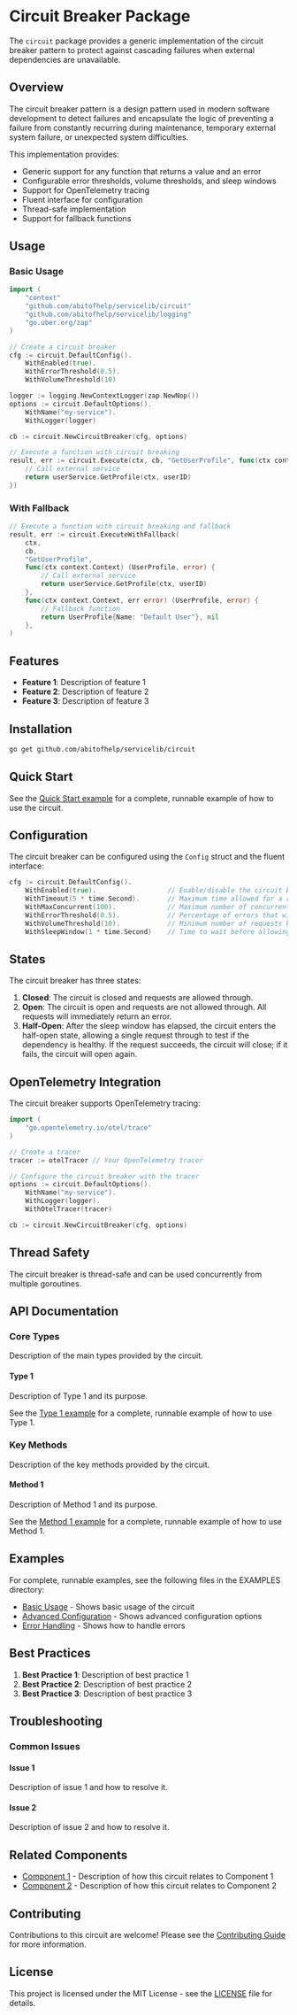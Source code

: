 # Circuit Breaker Package
The `circuit` package provides a generic implementation of the circuit breaker pattern to protect against cascading failures when external dependencies are unavailable.


## Overview

The circuit breaker pattern is a design pattern used in modern software development to detect failures and encapsulate the logic of preventing a failure from constantly recurring during maintenance, temporary external system failure, or unexpected system difficulties.

This implementation provides:

- Generic support for any function that returns a value and an error
- Configurable error thresholds, volume thresholds, and sleep windows
- Support for OpenTelemetry tracing
- Fluent interface for configuration
- Thread-safe implementation
- Support for fallback functions

## Usage

### Basic Usage

```go
import (
    "context"
    "github.com/abitofhelp/servicelib/circuit"
    "github.com/abitofhelp/servicelib/logging"
    "go.uber.org/zap"
)

// Create a circuit breaker
cfg := circuit.DefaultConfig().
    WithEnabled(true).
    WithErrorThreshold(0.5).
    WithVolumeThreshold(10)

logger := logging.NewContextLogger(zap.NewNop())
options := circuit.DefaultOptions().
    WithName("my-service").
    WithLogger(logger)

cb := circuit.NewCircuitBreaker(cfg, options)

// Execute a function with circuit breaking
result, err := circuit.Execute(ctx, cb, "GetUserProfile", func(ctx context.Context) (UserProfile, error) {
    // Call external service
    return userService.GetProfile(ctx, userID)
})
```

### With Fallback

```go
// Execute a function with circuit breaking and fallback
result, err := circuit.ExecuteWithFallback(
    ctx, 
    cb, 
    "GetUserProfile", 
    func(ctx context.Context) (UserProfile, error) {
        // Call external service
        return userService.GetProfile(ctx, userID)
    },
    func(ctx context.Context, err error) (UserProfile, error) {
        // Fallback function
        return UserProfile{Name: "Default User"}, nil
    },
)
```


## Features

- **Feature 1**: Description of feature 1
- **Feature 2**: Description of feature 2
- **Feature 3**: Description of feature 3

## Installation

```bash
go get github.com/abitofhelp/servicelib/circuit
```

## Quick Start

See the [Quick Start example](../EXAMPLES/circuit/quickstart_example.go) for a complete, runnable example of how to use the circuit.

## Configuration

The circuit breaker can be configured using the `Config` struct and the fluent interface:

```go
cfg := circuit.DefaultConfig().
    WithEnabled(true).                  // Enable/disable the circuit breaker
    WithTimeout(5 * time.Second).       // Maximum time allowed for a request
    WithMaxConcurrent(100).             // Maximum number of concurrent requests
    WithErrorThreshold(0.5).            // Percentage of errors that will trip the circuit (0.0-1.0)
    WithVolumeThreshold(10).            // Minimum number of requests before the error threshold is checked
    WithSleepWindow(1 * time.Second)    // Time to wait before allowing a single request through in half-open state
```

## States

The circuit breaker has three states:

1. **Closed**: The circuit is closed and requests are allowed through.
2. **Open**: The circuit is open and requests are not allowed through. All requests will immediately return an error.
3. **Half-Open**: After the sleep window has elapsed, the circuit enters the half-open state, allowing a single request through to test if the dependency is healthy. If the request succeeds, the circuit will close; if it fails, the circuit will open again.

## OpenTelemetry Integration

The circuit breaker supports OpenTelemetry tracing:

```go
import (
    "go.opentelemetry.io/otel/trace"
)

// Create a tracer
tracer := otelTracer // Your OpenTelemetry tracer

// Configure the circuit breaker with the tracer
options := circuit.DefaultOptions().
    WithName("my-service").
    WithLogger(logger).
    WithOtelTracer(tracer)

cb := circuit.NewCircuitBreaker(cfg, options)
```

## Thread Safety

The circuit breaker is thread-safe and can be used concurrently from multiple goroutines.

## API Documentation


### Core Types

Description of the main types provided by the circuit.

#### Type 1

Description of Type 1 and its purpose.

See the [Type 1 example](../EXAMPLES/circuit/type1_example.go) for a complete, runnable example of how to use Type 1.

### Key Methods

Description of the key methods provided by the circuit.

#### Method 1

Description of Method 1 and its purpose.

See the [Method 1 example](../EXAMPLES/circuit/method1_example.go) for a complete, runnable example of how to use Method 1.

## Examples

For complete, runnable examples, see the following files in the EXAMPLES directory:

- [Basic Usage](../EXAMPLES/circuit/basic_usage_example.go) - Shows basic usage of the circuit
- [Advanced Configuration](../EXAMPLES/circuit/advanced_configuration_example.go) - Shows advanced configuration options
- [Error Handling](../EXAMPLES/circuit/error_handling_example.go) - Shows how to handle errors

## Best Practices

1. **Best Practice 1**: Description of best practice 1
2. **Best Practice 2**: Description of best practice 2
3. **Best Practice 3**: Description of best practice 3

## Troubleshooting

### Common Issues

#### Issue 1

Description of issue 1 and how to resolve it.

#### Issue 2

Description of issue 2 and how to resolve it.

## Related Components

- [Component 1](../circuit1/README.md) - Description of how this circuit relates to Component 1
- [Component 2](../circuit2/README.md) - Description of how this circuit relates to Component 2

## Contributing

Contributions to this circuit are welcome! Please see the [Contributing Guide](../CONTRIBUTING.md) for more information.

## License

This project is licensed under the MIT License - see the [LICENSE](../LICENSE) file for details.
